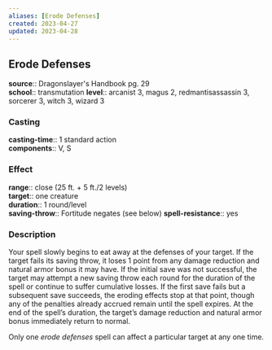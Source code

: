 ```yaml
---
aliases: [Erode Defenses]
created: 2023-04-27
updated: 2023-04-28
---
```


## Erode Defenses

**source**:: Dragonslayer's Handbook pg. 29  
**school**:: transmutation
**level**:: arcanist 3, magus 2, redmantisassassin 3, sorcerer 3, witch 3, wizard 3

### Casting

**casting-time**:: 1 standard action  
**components**:: V, S

### Effect

**range**:: close (25 ft. + 5 ft./2 levels)  
**target**:: one creature  
**duration**:: 1 round/level  
**saving-throw**:: Fortitude negates (see below)
**spell-resistance**:: yes

### Description

Your spell slowly begins to eat away at the defenses of your target. If the target fails its saving throw, it loses 1 point from any damage reduction and natural armor bonus it may have. If the initial save was not successful, the target may attempt a new saving throw each round for the duration of the spell or continue to suffer cumulative losses. If the first save fails but a subsequent save succeeds, the eroding effects stop at that point, though any of the penalties already accrued remain until the spell expires. At the end of the spell’s duration, the target’s damage reduction and natural armor bonus immediately return to normal.  
  
Only one *erode defenses* spell can affect a particular target at any one time.

